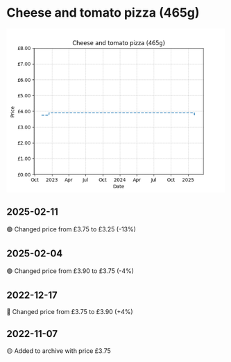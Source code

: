 # Cheese and tomato pizza (465g)
![](charts/product-514022011.png)
## 2025-02-11
🟢 Changed price from £3.75 to £3.25 (-13%)
## 2025-02-04
🟢 Changed price from £3.90 to £3.75 (-4%)
## 2022-12-17
🔴 Changed price from £3.75 to £3.90 (+4%)
## 2022-11-07
🟡 Added to archive with price £3.75